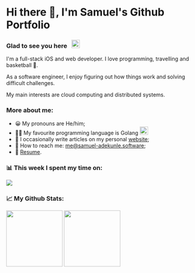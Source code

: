 # Hi there 👋, I'm Samuel's Github Portfolio

### Glad to see you here&nbsp;&nbsp;&nbsp;<a href="#"><img height="22em" src="https://visitor-badge.glitch.me/badge?page_id=samuel-adekunle.samuel-adekunle"></img></a>

I'm a full-stack iOS and web developer. I love programming, travelling and basketball 🏀.

As a software engineer, I enjoy figuring out how things work and solving difficult challenges.

My main interests are cloud computing and distributed systems.

### More about me:
 - 😀 My pronouns are He/him;
 - 👨‍💻 My favourite programming language is Golang <a href="https://golang.com"><img height="22em" src="https://emojis.slackmojis.com/emojis/images/1454546974/291/golang.png?1454546974"></img></a>
 - 📝 I occasionally write articles on my personal [website](https://samuel-adekunle.software/posts);
 - :postbox: How to reach me: [me@samuel-adekunle.software](mailto:me@samuel-adekunle.software);
 - :necktie: [Resume](https://samuel-adekunle.software/cv.pdf).

### :bar_chart: This week I spent my time on:
<a href="#"><img src="https://github-readme-stats.vercel.app/api/wakatime?username=samuel_adekunle&hide_border=true"></img></a>

### :chart_with_upwards_trend: My Github Stats:
<a href="#"><img height="150em" src="https://github-readme-stats.vercel.app/api?hide_border=true&include_all_commits=true&username=samuel-adekunle&count_private=true&show_icons=true&hide=issues" /></a>
<a href="#"><img height="150em" src="https://github-readme-stats.vercel.app/api/top-langs/?username=samuel-adekunle&langs_count=5&hide=HTML,Jupyter%20Notebook,cuda,css,scss,cmake&exclude_repo=C-MIPS-Compiler,AdventOfCode2020,404CircuitSimulator&layout=compact&hide_border=true" /></a>
